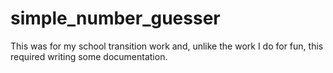 # simple_number_guesser
This was for my school transition work and, unlike the work I do for fun, this required writing some documentation.

